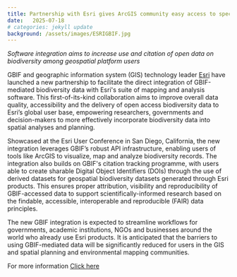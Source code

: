```yaml
---
title: Partnership with Esri gives ArcGIS community easy access to species occurrence records
date:   2025-07-18
# categories: jekyll update
background: /assets/images/ESRIGBIF.jpg
---
```


*Software integration aims to increase use and citation of open data on biodiversity among geospatial platform users*

GBIF and geographic information system (GIS) technology leader [Esri](https://www.esri.com/en-us/home) have launched a new partnership to facilitate the direct integration of
GBIF-mediated biodiversity data with Esri's suite of mapping and analysis software. This first-of-its-kind collaboration aims to improve overall data quality, accessibility
and the delivery of open access biodiversity data to Esri’s global user base, empowering researchers, governments and decision-makers to more effectively incorporate biodiversity data 
into spatial analyses and planning.

Showcased at the Esri User Conference in San Diego, California, the new integration leverages GBIF’s robust API infrastructure, enabling users of tools like ArcGIS to visualize, map and
analyze biodiversity records. The integration also builds on GBIF's citation tracking programme, with users able to create sharable Digital Object Identifiers (DOIs) through the use of
derived datasets for geospatial biodiversity datasets generated through Esri products. This ensures proper attribution, visibility and reproducibility of GBIF-accessed data to support
scientifically-informed research based on the findable, accessible, interoperable and reproducible (FAIR) data principles.

The new GBIF integration is expected to streamline workflows for governments, academic institutions, NGOs and businesses around the world who already use Esri products. 
It is anticipated that the barriers to using GBIF-mediated data will be significantly reduced for users in the GIS and spatial planning and environmental mapping communities.

For more information [Click here](https://www.gbif.org/news/3XMOoOZ2DcZX4uKjqFxIk7/partnership-with-esri-gives-arcgis-community-easy-access-to-species-occurrence-records)
